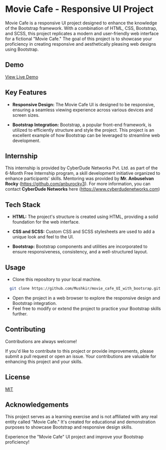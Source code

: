
# Movie Cafe - Responsive UI Project

Movie Cafe is a responsive UI project designed to enhance the knowledge of the Bootstrap framework. With a combination of HTML, CSS, Bootstrap, and SCSS, this project replicates a modern and user-friendly web interface for a fictional "Movie Cafe." The goal of this project is to showcase your proficiency in creating responsive and aesthetically pleasing web designs using Bootstrap.
## Demo

[View Live Demo](https://mushkir.github.io/movie_cafe_UI_with_bootsrap)

## Key Features

-   **Responsive Design:** The Movie Cafe UI is designed to be responsive, ensuring a seamless viewing experience across various devices and screen sizes.

-   **Bootstrap Integration:** Bootstrap, a popular front-end framework, is utilized to efficiently structure and style the project. This project is an excellent example of how Bootstrap can be leveraged to streamline web development.
## Internship
This internship is provided by CyberDude Networks Pvt. Ltd. as part of the 6-Month Free Internship program, a skill development initiative organized to enhance participants' skills. Mentoring was provided by **Mr. Anbuselvan Rocky** (https://github.com/anburocky3). For more information, you can contact **CyberDude Networks** here (https://www.cyberdudenetworks.com)
## Tech Stack

- **HTML:** The project's structure is created using HTML, providing a solid foundation for the web interface.

- **CSS and SCSS:** Custom CSS and SCSS stylesheets are used to add a unique look and feel to the UI.

- **Bootstrap:** Bootstrap components and utilities are incorporated to ensure responsiveness, consistency, and a well-structured layout.
## Usage

- Clone this repository to your local machine.

```bash
  git clone https://github.com/Mushkir/movie_cafe_UI_with_bootsrap.git
```
- Open the project in a web browser to explore the responsive design and Bootstrap integration.
- Feel free to modify or extend the project to practice your Bootstrap skills further.
## Contributing

Contributions are always welcome!

If you'd like to contribute to this project or provide improvements, please submit a pull request or open an issue. Your contributions are valuable for enhancing this project and your skills.
## License

[MIT](https://choosealicense.com/licenses/mit/)


## Acknowledgements

 This project serves as a learning exercise and is not affiliated with any real entity called "Movie Cafe." It's created for educational and demonstration purposes to showcase Bootstrap and responsive design skills.

Experience the "Movie Cafe" UI project and improve your Bootstrap proficiency!

